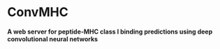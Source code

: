 # ConvMHC
<b>A web server for peptide-MHC class I binding predictions using deep convolutional neural networks</b>
